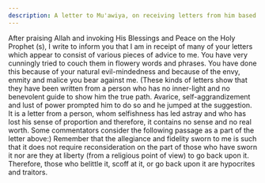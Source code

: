 ```yaml
---
description: A letter to Mu'awiya, on receiving letters from him based on hypocritical advice and false accusations.
---
```



After praising Allah and invoking His Blessings and Peace on the Holy Prophet (s), I write to 
inform you that I am in receipt of many of your letters which appear to consist of various 
pieces of advice to me. You have very cunningly tried to couch them in flowery words and 
phrases. You have done this because of your natural evil-mindedness and because of the 
envy, enmity and malice you bear against me. 
(These kinds of letters show that they have been written from a person who has no inner-light 
and no benevolent guide to show him the true path. Avarice, self-aggrandizement and lust of 
power prompted him to do so and he jumped at the suggestion. It is a letter from a person, 
whom selfishness has led astray and who has lost his sense of proportion and therefore, it 
contains no sense and no real worth. Some commentators consider the following passage as a 
part of the letter above:) 
Remember that the allegiance and fidelity sworn to me is such that it does not require 
reconsideration on the part of those who have sworn it nor are they at liberty (from a religious 
point of view) to go back upon it. Therefore, those who belittle it, scoff at it, or go back upon 
it are hypocrites and traitors.